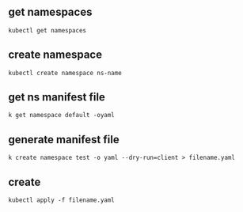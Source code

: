 ## get namespaces
`kubectl get namespaces`

## create namespace
`kubectl create namespace ns-name`

## get ns manifest file
`k get namespace default -oyaml`

## generate manifest file
`k create namespace test -o yaml --dry-run=client > filename.yaml`

## create
`kubectl apply -f filename.yaml`

